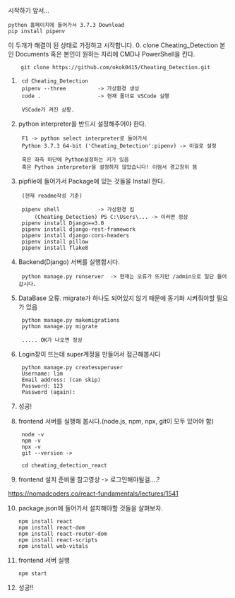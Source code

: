 시작하기 앞서...

    python 홈페이지에 들어가서 3.7.3 Download
    pip install pipenv 

이 두개가 해결이 된 상태로 가정하고 시작합니다.
0. clone Cheating_Detection
    본인 Documents 혹은 본인이 원하는 자리에 CMD나 PowerShell을 킨다.
        
        git clone https://github.com/okok0415/Cheating_Detection.git


1. 
        cd Cheating_Detection   
        pipenv --three          -> 가상환경 생성
        code .                  -> 현재 폴더로 VSCode 실행

        VSCode가 켜진 상황.

2. python interpreter을 반드시 설정해주어야 한다.

        F1 -> python select interpreter로 들어가서
        Python 3.7.3 64-bit ('Cheating_Detection':pipenv) -> 이걸로 설정

        혹은 좌측 하단에 Python설정하는 키가 있음
        혹은 Python interpreter을 설정하지 않았습니다! 이럼서 경고창이 뜸

3. pipfile에 들어가서 Package에 있는 것들을 Install 한다.

        (현재 readme작성 기준)

        pipenv shell            -> 가상환경 킴
            (Cheating_Detection) PS C:\Users\... -> 이러면 정상
        pipenv install Django==3.0
        pipenv install django-rest-framework
        pipenv install django-cors-headers
        pipenv install pillow
        pipenv install flake8

4. Backend(Django) 서버를 실행합시다.

        python manage.py runserver  -> 현재는 오류가 뜨지만 /admin으로 일단 들어갑시다.

5. DataBase 오류. migrate가 하나도 되어있지 않기 때문에 동기화 시켜줘야할 필요가 있음

        python manage.py makemigrations
        python manage.py migrate

        ..... OK가 나오면 정상

6. Login창이 뜨는데 super계정을 만들어서 접근해봅시다

        python manage.py createsuperuser
        Username: lim
        Email address: (can skip)
        Password: 123
        Password (again):

7. 성공!

8. frontend 서버를 실행해 봅시다.(node.js, npm, npx, git이 모두 있어야 함)

        node -v
        npm -v
        npx -v
        git --version ->
        
        cd cheating_detection_react
        

9. frontend 설치 준비물 참고영상 -> 로그인해야될걸....?

https://nomadcoders.co/react-fundamentals/lectures/1541

10. package.json에 들어가서 설치해야할 것들을 살펴보자.

        npm install react
        npm install react-dom
        npm install react-router-dom
        npm install react-scripts
        npm install web-vitals

11. frontend 서버 실행

        npm start

12. 성공!!
